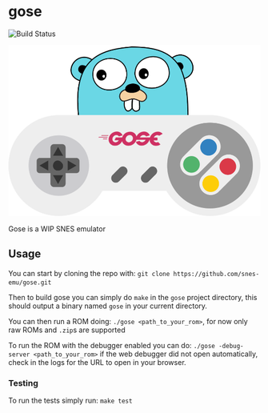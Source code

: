 # gose
![Build Status](https://github.com/snes-emu/gose/workflows/Go/badge.svg?branch=master)

![Gose logo](./logo.png)

Gose is a WIP SNES emulator

## Usage

You can start by cloning the repo with: `git clone https://github.com/snes-emu/gose.git`

Then to build gose you can simply do `make` in the `gose` project directory, this should output a binary named `gose` in your current directory.

You can then run a ROM doing: `./gose <path_to_your_rom>`, for now only raw ROMs and `.zip`s are supported

To run the ROM with the debugger enabled you can do: `./gose -debug-server <path_to_your_rom>` if the web debugger did not open automatically, check in the logs for the URL to open in your browser.

### Testing

To run the tests simply run: `make test`
